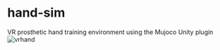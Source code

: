 # hand-sim
VR prosthetic hand training environment using the Mujoco Unity plugin
![vrhand](./figures/vrhand.gif)
